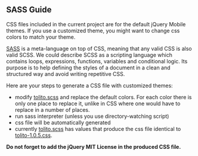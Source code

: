 ## SASS Guide

CSS files included in the current project  are for the default jQuery Mobile themes. If you use a customized theme, you might want to change css colors to match your theme.

[SASS](http://sass-lang.com/ "SASS") is a meta-language on top of CSS, meaning that any valid CSS is also valid SCSS. We could describe SCSS as a scripting language which contains loops, expressions, functions, variables and conditional logic. Its purpose is to help defining the styles of a document in a clean and structured way and avoid writing repetitive CSS.

Here are your steps to generate a CSS file with customized themes:

- modify [tolito.scss](https://github.com/tolis-e/jQuery-Mobile-Progress-Bar-with-Percentage/blob/master/src/scss/tolito.scss) and replace the default colors. For each color there is only one place to replace it, unlike in CSS where one would have to replace in a number of places.
- run sass interpreter (unless you use directory-watching script)
- css file will be automatically generated
- currently [tolito.scss](https://github.com/tolis-e/jQuery-Mobile-Progress-Bar-with-Percentage/blob/master/src/scss/tolito.scss) has values that produce the css file identical to [tolito-1.0.5.css](https://github.com/tolis-e/jQuery-Mobile-Progress-Bar-with-Percentage/blob/master/src/css/tolito-1.0.5.css).

**Do not forget to add the jQuery MIT License in the produced CSS file.**
